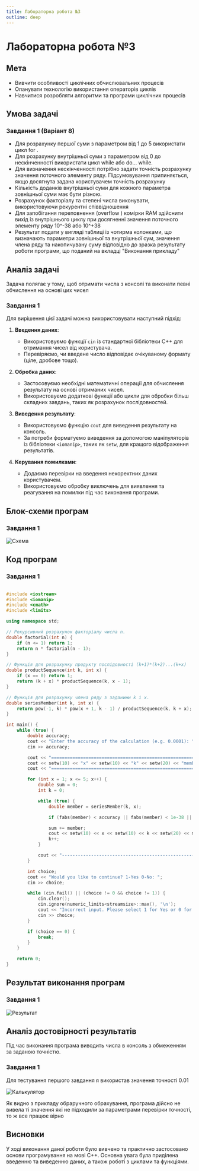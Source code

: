 ```yaml
---
title: Лабораторна робота №3
outline: deep
---
```


# Лабораторна робота №3

## Мета

- Вивчити особливості циклічних обчислювальних процесів
- Опанувати технологію використання операторів циклів
- Навчитися розробляти алгоритми та програми циклічних процесів

## Умова задачі

### Завдання 1 (Варіант 8)
- Для розрахунку першої суми з параметром від 1 до 5 використати цикл for .
- Для розрахунку внутрішньої суми з параметром від 0 до нескінченності використати цикл while або do... while.
- Для визначення нескінченності потрібно задати точність розрахунку значення поточного элементу ряду. Підсумовування припиняється, якщо досягнута задана користувачем точність розрахунку
- Кількість доданків внутрішньої суми для кожного параметра зовнішньої суми має бути різною.
- Розрахунок факторіалу та степені числа виконувати, використовуючи рекурентні співвідношення
- Для запобігання переповнення (overflow ) комірки RAM здійснити вихід із внутрішнього циклу при досягненні значення поточного элементу ряду 10^-38 або 10^+38
- Результат подати у вигляді таблиці із чотирма колонками, що визначають параметри зовнішньої та внутрішньої сум, значення члена ряду та накопичувану суму відповідно до зразка результату роботи 
  програми, що поданий на вкладці "Виконання прикладу"


## Аналіз задачі

Задача полягає у тому, щоб отримати числа з консолі та виконати певні обчислення на основі цих чисел

### Завдання 1

Для вирішення цієї задачі можна використовувати наступний підхід:

1. **Введення даних**: 
   - Використовуємо функції `cin` із стандартної бібліотеки C++ для отримання чисел від користувача.
   - Перевіряємо, чи введене число відповідає очікуваному формату (ціле, дробове тощо).

2. **Обробка даних**:
   - Застосовуємо необхідні математичні операції для обчислення результату на основі отриманих чисел.
   - Використовуємо додаткові функції або цикли для обробки більш складних завдань, таких як розрахунок послідовностей.

3. **Виведення результату**:
   - Використовуємо функцію `cout` для виведення результату на консоль.
   - За потреби форматуємо виведення за допомогою маніпуляторів із бібліотеки `<iomanip>`, таких як `setw`, для кращого відображення результатів.

4. **Керування помилками**:
   - Додаємо перевірки на введення некоректних даних користувачем.
   - Використовуємо обробку виключень для виявлення та реагування на помилки під час виконання програми.


## Блок-схеми програм

### Завдання 1
![Схема](https://i.imgur.com/GMUOuEr.png)

## Код програм
### Завдання 1

```cpp

#include <iostream>
#include <iomanip>
#include <cmath>
#include <limits>

using namespace std;

// Рекурсивний розрахунок факторіалу числа n.
double factorial(int n) {
    if (n <= 1) return 1;
    return n * factorial(n - 1);
}

// Функція для розрахунку продукту послідовності (k+1)*(k+2)...(k+x)
double productSequence(int k, int x) {
    if (x == 0) return 1;
    return (k + x) * productSequence(k, x - 1);
}

// Функція для розрахунку члена ряду з заданими k і x.
double seriesMember(int k, int x) {
    return pow(-1, k) * pow(x + 1, k - 1) / productSequence(k, k + x);
}

int main() {
    while (true) {
        double accuracy;
        cout << "Enter the accuracy of the calculation (e.g. 0.0001): ";
        cin >> accuracy;

        cout << "============================================================" << endl;
        cout << setw(10) << "x" << setw(10) << "k" << setw(20) << "member" << setw(20) << "sum" << endl;
        cout << "============================================================" << endl;

        for (int x = 1; x <= 5; x++) {
            double sum = 0;
            int k = 0;

            while (true) {
                double member = seriesMember(k, x);

                if (fabs(member) < accuracy || fabs(member) < 1e-38 || fabs(member) > 1e+38) break;

                sum += member;
                cout << setw(10) << x << setw(10) << k << setw(20) << member << setw(20) << sum << endl;
                k++;
            }

            cout << "------------------------------------------------------------" << endl;
        }

        int choice;
        cout << "Would you like to continue? 1-Yes 0-No: ";
        cin >> choice;

        while (cin.fail() || (choice != 0 && choice != 1)) {
            cin.clear();
            cin.ignore(numeric_limits<streamsize>::max(), '\n');
            cout << "Incorrect input. Please select 1 for Yes or 0 for No: ";
            cin >> choice;
        }

        if (choice == 0) {
            break;
        }
    }

    return 0;
}

```
## Результат виконання програм
### Завдання 1

![Результат](https://i.imgur.com/biB29wQ.png)

## Аналіз достовірності результатів

Під час виконання програма виводить числа в консоль з обмеженням
за заданою точністю.

### Завдання 1

Для тестування першого завдання я використав значення точності 0.01 

![Калькулятор](https://i.imgur.com/SpABOuM.png)

Як видно з прикладу обраручного обрахування, програма дійсно не вивела ті значення які не підходили за параметрами перевірки точності, то ж все працює вірно

## Висновки

У ході виконання даної роботи було вивчено та практично застосовано основи програмування на мові C++. Основна увага була приділена введенню та виведенню даних, а також роботі з циклами та функціями.




